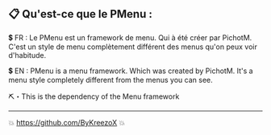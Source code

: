 📋 Qu'est-ce que le PMenu :
-----------------------
💲 FR : Le PMenu est un framework de menu. Qui à été créer par PichotM. C'est un style de menu complètement différent des menus qu'on peux voir d'habitude.

💲 EN : PMenu is a menu framework. Which was created by PichotM. It's a menu style completely different from the menus you can see.

⛏️・This is the dependency of the Menu framework

----------------------------------

💥 https://github.com/ByKreezoX 💥


